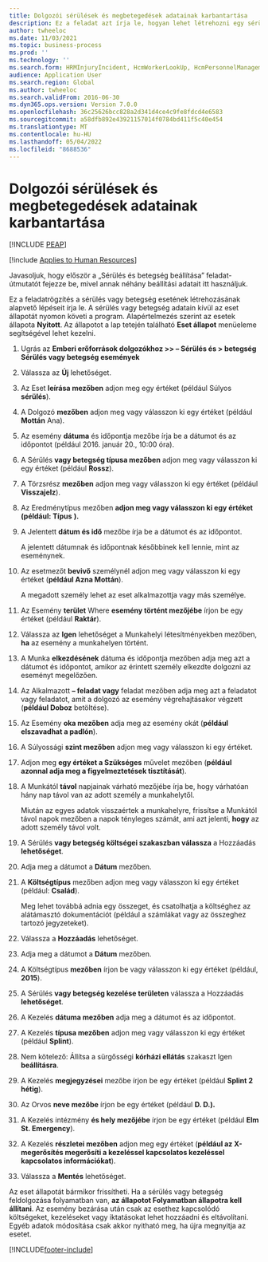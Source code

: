 ```yaml
---
title: Dolgozói sérülések és megbetegedések adatainak karbantartása
description: Ez a feladat azt írja le, hogyan lehet létrehozni egy sérülés vagy betegség esetet.
author: twheeloc
ms.date: 11/03/2021
ms.topic: business-process
ms.prod: ''
ms.technology: ''
ms.search.form: HRMInjuryIncident, HcmWorkerLookUp, HcmPersonnelManagementWorkspace
audience: Application User
ms.search.region: Global
ms.author: twheeloc
ms.search.validFrom: 2016-06-30
ms.dyn365.ops.version: Version 7.0.0
ms.openlocfilehash: 36c25626bcc828a2d341d4ce4c9fe8fdcd4e6583
ms.sourcegitcommit: a58dfb892e43921157014f0784bd411f5c40e454
ms.translationtype: MT
ms.contentlocale: hu-HU
ms.lasthandoff: 05/04/2022
ms.locfileid: "8688536"
---
```

# <a name="maintain-employee-injury-and-illness-information"></a>Dolgozói sérülések és megbetegedések adatainak karbantartása


[!INCLUDE [PEAP](../includes/peap-1.md)]

[!include [Applies to Human Resources](../includes/applies-to-hr.md)]



Javasoljuk, hogy először a „Sérülés és betegség beállítása” feladat-útmutatót fejezze be, mivel annak néhány beállítási adatait itt használjuk. 



Ez a feladatrögzítés a sérülés vagy betegség esetének létrehozásának alapvető lépéseit írja le. A sérülés vagy betegség adatain kívül az eset állapotát nyomon követi a program. Alapértelmezés szerint az esetek állapota **Nyitott**. Az állapotot a lap tetején található **Eset állapot** menüeleme segítségével lehet kezelni.

1. Ugrás az **Emberi erőforrások dolgozókhoz \>\> – Sérülés és \> betegség Sérülés vagy betegség események**
2. Válassza az **Új** lehetőséget.
3. Az Eset **leírása mezőben** adjon meg egy értéket (például Súlyos **sérülés**).
4. A Dolgozó **mezőben** adjon meg vagy válasszon ki egy értéket (például **Mottán** Ana).
5. Az esemény **dátuma** és időpontja mezőbe írja be a dátumot és az időpontot (például 2016. január 20., 10:00 óra).
6. A Sérülés **vagy betegség típusa mezőben** adjon meg vagy válasszon ki egy értéket (például **Rossz**).
7. A Törzsrész **mezőben** adjon meg vagy válasszon ki egy értéket (például **Visszajelz**).
8. Az Eredménytípus mezőben **adjon meg vagy válasszon ki egy értéket (például: Típus** **).**
9. A Jelentett **dátum és idő** mezőbe írja be a dátumot és az időpontot.

    A jelentett dátumnak és időpontnak későbbinek kell lennie, mint az eseménynek.

10. Az esetmezőt **bevivő** személynél adjon meg vagy válasszon ki egy értéket (**például Azna Mottán**).

    A megadott személy lehet az eset alkalmazottja vagy más személye.

11. Az Esemény **terület** Where **esemény történt mezőjébe** írjon be egy értéket (például **Raktár**).
12. Válassza az **Igen** lehetőséget a Munkahelyi létesítményekben mezőben, **ha** az esemény a munkahelyen történt.
13. A Munka **elkezdésének** dátuma és időpontja mezőben adja meg azt a dátumot és időpontot, amikor az érintett személy elkezdte dolgozni az eseményt megelőzően.
14. Az Alkalmazott **– feladat vagy** feladat mezőben adja meg azt a feladatot vagy feladatot, amit a dolgozó az esemény végrehajtásakor végzett (**például Doboz** betöltése). 
15. Az Esemény **oka mezőben** adja meg az esemény okát (**például elszavadhat a padlón**).
16. A Súlyossági **szint mezőben** adjon meg vagy válasszon ki egy értéket.
17. Adjon meg **egy értéket a Szükséges** művelet mezőben (**például azonnal adja meg a figyelmeztetések tisztítását**).
18. A Munkától **távol** napjainak várható mezőjébe írja be, hogy várhatóan hány nap távol van az adott személy a munkahelytől.

    Miután az egyes adatok visszaértek a munkahelyre, frissítse a Munkától távol napok mezőben a napok tényleges számát, ami azt jelenti, **hogy** az adott személy távol volt.

19. A Sérülés **vagy betegség költségei szakaszban válassza** a Hozzáadás **lehetőséget**.
20. Adja meg a dátumot a **Dátum** mezőben.
21. A **Költségtípus** mezőben adjon meg vagy válasszon ki egy értéket (például: **Család**).

    Meg lehet továbbá adnia egy összeget, és csatolhatja a költséghez az alátámasztó dokumentációt (például a számlákat vagy az összeghez tartozó jegyzeteket).

22. Válassza a **Hozzáadás** lehetőséget.
23. Adja meg a dátumot a **Dátum** mezőben.
24. A Költségtípus **mezőben** írjon be vagy válasszon ki egy értéket (például, **2015**).
25. A Sérülés **vagy betegség kezelése területen** válassza a Hozzáadás **lehetőséget**.
26. A Kezelés **dátuma mezőben** adja meg a dátumot és az időpontot.
27. A Kezelés **típusa mezőben** adjon meg vagy válasszon ki egy értéket (például **Splint**).
28. Nem kötelező: Állítsa a sürgősségi **kórházi ellátás** szakaszt Igen **beállításra**.
29. A Kezelés **megjegyzései** mezőbe írjon be egy értéket (például **Splint 2 hétig**).
30. Az Orvos **neve mezőbe** írjon be egy értéket (például **D. D.).**
31. A Kezelés intézmény **és hely mezőjébe** írjon be egy értéket (például **Elm St. Emergency**).
32. A Kezelés **részletei mezőben** adjon meg egy értéket (**például az X-megerősítés megerősíti a kezeléssel kapcsolatos kezeléssel kapcsolatos információkat**).
33. Válassza a **Mentés** lehetőséget.

Az eset állapotát bármikor frissítheti. Ha a sérülés vagy betegség feldolgozása folyamatban van, **az állapotot Folyamatban állapotra kell állítani**. Az esemény bezárása után csak az esethez kapcsolódó költségeket, kezeléseket vagy iktatásokat lehet hozzáadni és eltávolítani. Egyéb adatok módosítása csak akkor nyitható meg, ha újra megnyitja az esetet.

[!INCLUDE[footer-include](../includes/footer-banner.md)]
